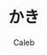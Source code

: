---
layout: ../../layouts/WritingLayout.astro
title: 'かき'
pubDate: 2023-07-13
description: "soon"
author: "Caleb"
tags: ["japanese", "essay"]
---